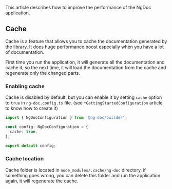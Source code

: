 This article describes how to improve the performance of the NgDoc application.

## Cache

Cache is a feature that allows you to cache the documentation generated by the library.
It does huge performance boost especially when you have a lot of documentation.

First time you run the application, it will generate all the documentation and cache it,
so the next time, it will load the documentation from the cache and regenerate only the changed
parts.

### Enabling cache

Cache is disabled by default, but you can enable it by setting `cache` option to `true` in
`ng-doc.config.ts` file. (see `*GettingStartedConfiguration` article to know how to create it)

```typescript name="ng-doc.config.ts"
import { NgDocConfiguration } from '@ng-doc/builder';

const config: NgDocConfiguration = {
  cache: true,
};

export default config;
```

### Cache location

Cache folder is located in `node_modules/.cache/ng-doc` directory, if something goes wrong,
you can delete this folder and run the application again, it will regenerate the cache.
